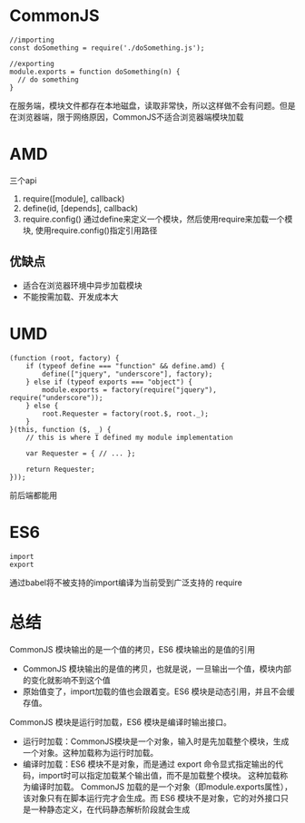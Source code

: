 # CommonJS
```
//importing 
const doSomething = require('./doSomething.js'); 

//exporting
module.exports = function doSomething(n) {
  // do something
}
```
在服务端，模块文件都存在本地磁盘，读取非常快，所以这样做不会有问题。但是在浏览器端，限于网络原因，CommonJS不适合浏览器端模块加载

# AMD
三个api
1. require([module], callback)
2. define(id, [depends], callback)
3. require.config()
通过define来定义一个模块，然后使用require来加载一个模块, 使用require.config()指定引用路径
## 优缺点
- 适合在浏览器环境中异步加载模块
- 不能按需加载、开发成本大

# UMD
```
(function (root, factory) {
    if (typeof define === "function" && define.amd) {
        define(["jquery", "underscore"], factory);
    } else if (typeof exports === "object") {
        module.exports = factory(require("jquery"), require("underscore"));
    } else {
        root.Requester = factory(root.$, root._);
    }
}(this, function ($, _) {
    // this is where I defined my module implementation

    var Requester = { // ... };

    return Requester;
}));
```
前后端都能用

# ES6
```
import
export
```
通过babel将不被支持的import编译为当前受到广泛支持的 require

# 总结
CommonJS 模块输出的是一个值的拷贝，ES6 模块输出的是值的引用
- CommonJS 模块输出的是值的拷贝，也就是说，一旦输出一个值，模块内部的变化就影响不到这个值
- 原始值变了，import加载的值也会跟着变。ES6 模块是动态引用，并且不会缓存值。
  
CommonJS 模块是运行时加载，ES6 模块是编译时输出接口。
- 运行时加载：CommonJS模块是一个对象，输入时是先加载整个模块，生成一个对象。这种加载称为运行时加载。
- 编译时加载：ES6 模块不是对象，而是通过 export 命令显式指定输出的代码，import时可以指定加载某个输出值，而不是加载整个模块。
这种加载称为编译时加载。
CommonJS 加载的是一个对象（即module.exports属性），该对象只有在脚本运行完才会生成。而 ES6 模块不是对象，它的对外接口只是一种静态定义，在代码静态解析阶段就会生成